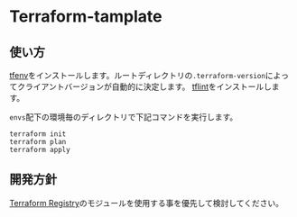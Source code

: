 # Terraform-tamplate

## 使い方

[tfenv](https://github.com/tfutils/tfenv)をインストールします。ルートディレクトリの`.terraform-version`によってクライアントバージョンが自動的に決定します。
[tflint](https://github.com/terraform-linters/tflint)をインストールします。

`envs`配下の環境毎のディレクトリで下記コマンドを実行します。

``` HCL
terraform init
terraform plan
terraform apply
```

## 開発方針

[Terraform Registry](https://registry.terraform.io/namespaces/terraform-aws-modules)のモジュールを使用する事を優先して検討してください。
#
<!-- BEGIN_TF_DOCS -->
<!-- END_TF_DOCS -->